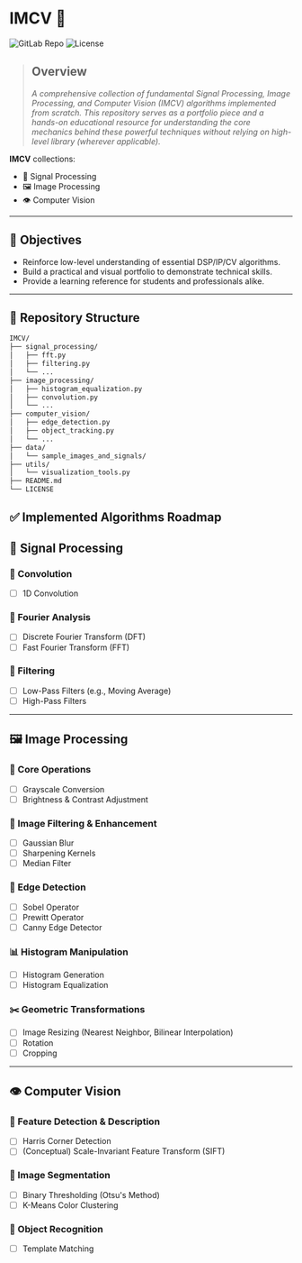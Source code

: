 # IMCV 🚀  
![GitLab Repo](https://img.shields.io/badge/platform-GitLab-blue.svg)
![License](https://img.shields.io/badge/license-MIT-green.svg)

> ## Overview
> *A comprehensive collection of fundamental Signal Processing, Image Processing, and Computer Vision (IMCV) algorithms implemented from scratch. This repository serves as a portfolio piece and a hands-on educational resource for understanding the core mechanics behind these powerful techniques without relying on high-level library (wherever applicable).*



**IMCV** collections:
- 📶 Signal Processing  
- 🖼️ Image Processing  
- 👁️ Computer Vision  


---

## 🎯 Objectives

- Reinforce low-level understanding of essential DSP/IP/CV algorithms.
- Build a practical and visual portfolio to demonstrate technical skills.
- Provide a learning reference for students and professionals alike.

---

## 📁 Repository Structure

```bash
IMCV/
├── signal_processing/
│   ├── fft.py
│   ├── filtering.py
│   └── ...
├── image_processing/
│   ├── histogram_equalization.py
│   ├── convolution.py
│   └── ...
├── computer_vision/
│   ├── edge_detection.py
│   ├── object_tracking.py
│   └── ...
├── data/
│   └── sample_images_and_signals/
├── utils/
│   └── visualization_tools.py
├── README.md
└── LICENSE
```

## ✅ Implemented Algorithms Roadmap

## 📶 Signal Processing

### 🔄 Convolution
- [ ] 1D Convolution

### 🔁 Fourier Analysis
- [ ] Discrete Fourier Transform (DFT)
- [ ] Fast Fourier Transform (FFT)

### 🧹 Filtering
- [ ] Low-Pass Filters (e.g., Moving Average)
- [ ] High-Pass Filters

---

## 🖼️ Image Processing

### 🧮 Core Operations
- [ ] Grayscale Conversion
- [ ] Brightness & Contrast Adjustment

### 🧰 Image Filtering & Enhancement
- [ ] Gaussian Blur
- [ ] Sharpening Kernels
- [ ] Median Filter

### 🧠 Edge Detection
- [ ] Sobel Operator
- [ ] Prewitt Operator
- [ ] Canny Edge Detector

### 📊 Histogram Manipulation
- [ ] Histogram Generation
- [ ] Histogram Equalization

### ✂️ Geometric Transformations
- [ ] Image Resizing (Nearest Neighbor, Bilinear Interpolation)
- [ ] Rotation
- [ ] Cropping

---

## 👁️ Computer Vision

### 📌 Feature Detection & Description
- [ ] Harris Corner Detection
- [ ] (Conceptual) Scale-Invariant Feature Transform (SIFT)

### 🧩 Image Segmentation
- [ ] Binary Thresholding (Otsu's Method)
- [ ] K-Means Color Clustering

### 🧠 Object Recognition
- [ ] Template Matching
